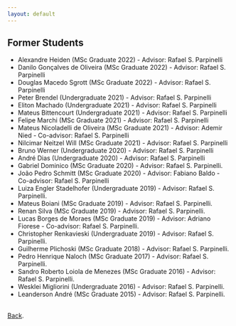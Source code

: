 ```yaml
---
layout: default
---
```


## Former Students

<ul>
<li>Alexandre Heiden (MSc Graduate 2022) - Advisor: Rafael S. Parpinelli</li>  
<li>Danilo Gonçalves de Oliveira (MSc Graduate 2022) - Advisor: Rafael S. Parpinelli</li>  
<li>Douglas Macedo Sgrott (MSc Graduate 2022) - Advisor: Rafael S. Parpinelli</li>  
<li>Peter Brendel (Undergraduate 2021) - Advisor: Rafael S. Parpinelli</li>  
<li>Eliton Machado (Undergraduate 2021) - Advisor: Rafael S. Parpinelli</li>  
<li>Mateus Bittencourt (Undergraduate 2021) - Advisor: Rafael S. Parpinelli</li>  
<li>Felipe Marchi (MSc Graduate 2021) - Advisor: Rafael S. Parpinelli</li>  
<li>Mateus Nicoladelli de Oliveira (MSc Graduate 2021) - Advisor: Ademir Nied - Co-advisor: Rafael S. Parpinelli</li>    
<li>Nilcimar Neitzel Will (MSc Graduate 2021) - Advisor: Rafael S. Parpinelli</li>  
<li>Bruno Werner (Undergraduate 2020) - Advisor: Rafael S. Parpinelli</li>  
<li>André Dias (Undergraduate 2020) - Advisor: Rafael S. Parpinelli</li>
<li>Gabriel Dominico (MSc Graduate 2020) - Advisor: Rafael S. Parpinelli.</li>
<li>João Pedro Schmitt (MSc Graduate 2020) - Advisor: Fabiano Baldo - Co-advisor: Rafael S. Parpinelli</li>
<li>Luiza Engler Stadelhofer (Undergraduate 2019) - Advisor: Rafael S. Parpinelli.</li>
<li>Mateus Boiani (MSc Graduate 2019) - Advisor: Rafael S. Parpinelli.</li>
<li>Renan Silva (MSc Graduate 2019) - Advisor: Rafael S. Parpinelli.</li>
<li>Lucas Borges de Moraes (MSc Graduate 2019) - Advisor: Adriano Fiorese - Co-advisor: Rafael S. Parpinelli.</li>
<li>Christopher Renkavieski (Undergraduate 2019) - Advisor: Rafael S. Parpinelli.</li>
<li>Guilherme Plichoski (MSc Graduate 2018) - Advisor: Rafael S. Parpinelli.</li>
<li>Pedro Henrique Naloch (MSc Graduate 2017) - Advisor: Rafael S. Parpinelli.</li>
<li>Sandro Roberto Loiola de Menezes (MSc Graduate 2016) - Advisor: Rafael S. Parpinelli.</li>
<li>Wesklei Migliorini (Undergraduate 2016) - Advisor: Rafael S. Parpinelli.</li>
<li>Leanderson André (MSc Graduate 2015) - Advisor: Rafael S. Parpinelli.</li>
</ul>

<br>
<a href="https://labicom-udesc.github.io/" target="" rel="noopener">Back</a>.
